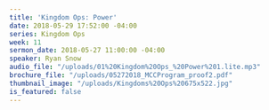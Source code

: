 ```yaml
---
title: 'Kingdom Ops: Power'
date: 2018-05-29 17:52:00 -04:00
series: Kingdom Ops
week: 11
sermon_date: 2018-05-27 11:00:00 -04:00
speaker: Ryan Snow
audio_file: "/uploads/01%20Kingdom%20Ops_%20Power%201.lite.mp3"
brochure_file: "/uploads/05272018_MCCProgram_proof2.pdf"
thumbnail_image: "/uploads/Kingdoms%20Ops%20675x522.jpg"
is_featured: false
---
```


